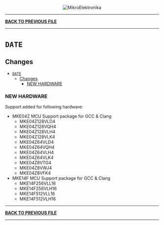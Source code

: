 <p align="center">
  <img src="http://www.mikroe.com/img/designs/beta/logo_small.png?raw=true" alt="MikroElektronika"/>
</p>

---

**[BACK TO PREVIOUS FILE](../changelog.md)**

---

# `DATE`

## Changes

- [`DATE`](#date)
  - [Changes](#changes)
    - [NEW HARDWARE](#new-hardware)

### NEW HARDWARE

Support added for following hardware:

+ MKE04Z MCU Support package for GCC & Clang
  + MKE04Z128VLD4
  + MKE04Z128VQH4
  + MKE04Z128VLH4
  + MKE04Z128VLK4
  + MKE04Z64VLD4
  + MKE04Z64VQH4
  + MKE04Z64VLH4
  + MKE04Z64VLK4
  + MKE04Z8VTG4
  + MKE04Z8VWJ4
  + MKE04Z8VFK4
+ MKE14F MCU Support package for GCC & Clang
  + MKE14F256VLL16
  + MKE14F256VLH16
  + MKE14F512VLL16
  + MKE14F512VLH16

---

**[BACK TO PREVIOUS FILE](../changelog.md)**

---

